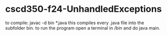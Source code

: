 # cscd350-f24-UnhandledExceptions

to compile: javac -d bin *.java
this compiles every .java file into the subfolder bin.
to run the program open a terminal in /bin and do java main.